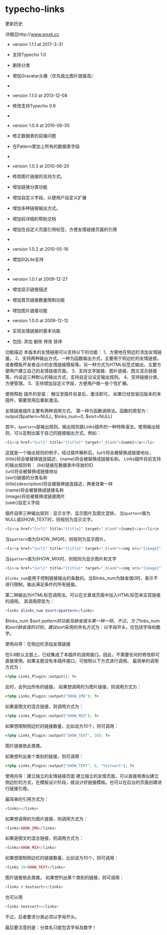 # typecho-links



更新历史

详细见http://www.wxxk.cc

* version 1.1.1 at 2017-3-31
* 支持Typecho 1.0
* 删除分类
* 增加Gravatar头像（优先级比图片链接高）
* 
* version 1.1.0 at 2013-12-08
* 修改支持Typecho 0.9
*
* version 1.0.4 at 2010-06-30
* 修正数据表的前缀问题
* 在Pattern里加上所有的数据表字段
*
* version 1.0.3 at 2010-06-20
* 修改图片链接的支持方式。
* 增加链接分类功能
* 增加自定义字段，以便用户自定义扩展
* 增加多种链接输出方式。
* 增加较详细的帮助文档
* 增加在自定义页面引用标签，方便友情链接页面的引用
*
* version 1.0.2 at 2010-05-16
* 增加SQLite支持
*
* version 1.0.1 at 2009-12-27
* 增加显示链接描述
* 增加首页链接数量限制功能
* 增加图片链接功能

* version 1.0.0 at 2009-12-12
* 实现友情链接的基本功能
* 包括: 添加 删除 修改 排序



功能描述
本版本的友情链接可以支持以下的功能：
1、方便地在侧边栏添加友情链接。
2、支持两种输出方式。一种为函数输出方式，主要用于侧边栏的友情链接，或者模板开发者设计的友情链接模板等。另一种方式为HTML标签式输出，主要方便用户建立自己的友情链接页面。
3、支持文字链接、图片链接、图文混合链接等。内设这三种默认的输出方式，支持自定议设定输出规则。
4、支持链接分类，方便管理。
5、支持增加自定义字段，方便用户做一些个性扩展。

使用帮助
插件的安装：
解压至插件目录后，激活即可。
如果已经安装旧版本的本插件，需要禁用后重新激活。

友情链接插件主要有两种调用方式。
第一种为函数调用法。函数的原型为：
output($pattern=NULL, $links_num=0, $sort=NULL)

其中，`$pattern`是输出规则。输出规则是Links插件的一种特殊语法。使用输出规则，可以定制出属于自己的链接输出方式。例如：
```php
<li><a href="{url}" title="{title}" target="_blank">{name}</a></li>
```
这就是一个输出规则的例子。经过插件解析后，{url}将会被替换成链接地址，{title}将会被替换链连描述，{name}将会被替换成链接名称。
Links插件目前支持的输出规则有：
{lid}链接在数据表中存放的ID<br />
{url}将会被替换成链接地址<br />
{sort}链接的分类名称<br />
{title}{description}将会被替换链连描述，两者效果一样<br />
{name}将会被替换成链接名称<br />
{image}将会被替换成链接图片<br />
{user}自定义字段


插件自带三种输出规则：显示文字、显示图片及图文混排。
当`$pattern`值为NULL或SHOW_TEXT时，则规则为显示文字。
```php
<li><a href="{url}" title="{title}" target="_blank">{name}</a></li>\n
```
当`$pattern`值为SHOW_IMG时，则规则为显示图片。
```php
<li><a href="{url}" title="{title}" target="_blank"><img src="{image}" alt="{name}" /></a></li>\n
```
当`$pattern`值为SHOW_MIX时，则规则为显示图片和文字
```php
<li><a href="{url}" title="{title}" target="_blank"><img src="{image}" alt="{name}" /><span>{name}</span></a></li>\n
```

`$links_num`是用于控制链接输出的条数的。当$links_num为缺省值0时，表示不进行限制，输出满足条件的所有链接。


第二种输出为HTML标签调用法。可以在文章或页面中加入HTML标签来实现链接的调用。
其调用原型为：
```php
<links $links_num $sort>$pattern</links>
```

$links_num $sort $pattern的功能及缺省值与第一种一样。不过，为了$links_num和$sort缺省值的识别，建议$sort采用的命名方式为：以字母开头，仅包括字母和数字。

使用向导：在侧边栏添加友情链接

在0.8默认主题上，已经集成了本插件的调用接口。因此，不需要任何的修改即可直接使用。如果主题没有本插件接口，可按照以下方式进行调用。
最简单的调用方式为：
```php
<?php Links_Plugin::output(); ?>
```
此时，会列出所有的链接。
如果想调用的为图片链接，则调用方式为：
```php
<?php Links_Plugin::output("SHOW_IMG"); ?>
```
如果是图文的混合链接，则调用方式为：
```php
<?php Links_Plugin::output("SHOW_MIX"); ?>
```

如果想限制侧边栏的链接数量，比如说为10个，则可调用：
```php
<?php Links_Plugin::output("SHOW_TEXT", 10); ?>
```
图片链接依此类推。

如果想列出某个类别的链接，则可调用：
```php
<?php Links_Plugin::output("SHOW_TEXT", 0, "testsort"); ?>
```

使用向导：建立独立的友情链接页面
建立独立的友情页面，可以直接用类似建立侧边栏的方式，在模板设计阶段，就设计好链接模板。也可以在后台的页面创建进行链接引用。

最简单的引用方式为：
```php
<links></links>
```
如果想调用的为图片链接，则调用方式为：
```php
<links>SHOW_IMG</links>
```
如果是图文的混合链接，则调用方式为：
```php
<links>SHOW_MIX</links>
```

如果想限制侧边栏的链接数量，比如说为10个，则可调用：
```php
<links 10>SHOW_TEXT</links>
```
图片链接依此类推。
如果想列出某个类别的链接，则可调用：
```php
<links 0 testsort></links>
```
也可以用
```php
<links testsort></links>
```
不过，后者要求分类必须以字母开头。

最后要注意的是：分类名只能包含字母及数字！
